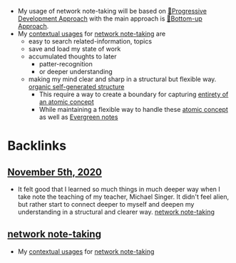 - My usage of network note-taking will be based on [🌱Progressive Development Approach](<🌱Progressive Development Approach.md>) with the main approach is [🌲Bottom-up Approach](<🌲Bottom-up Approach.md>).
- My [contextual usages](<contextual usages.md>) for [network note-taking](<network note-taking.md>) are
    - easy to search related-information, topics 
    - save and load my state of work
    - accumulated thoughts to later 
        - patter-recognition 
        - or deeper understanding
    - making my mind clear and sharp in a structural but flexible way. [organic self-generated structure](<organic self-generated structure.md>)
        - This require a way to create a boundary for capturing [entirety of an atomic concept](<entirety of an atomic concept.md>)
        - While maintaining a flexible way to handle these [atomic concept](<atomic concept.md>) as well as [Evergreen notes](<Evergreen notes.md>)

# Backlinks
## [November 5th, 2020](<November 5th, 2020.md>)
- It felt good that I learned so much things in much deeper way when I take note the teaching of my teacher, Michael Singer. It didn't feel alien, but rather start to connect deeper to myself and deepen my understanding in a structural and clearer way. [network note-taking](<network note-taking.md>)

## [network note-taking](<network note-taking.md>)
- My [contextual usages](<contextual usages.md>) for [network note-taking](<network note-taking.md>)

